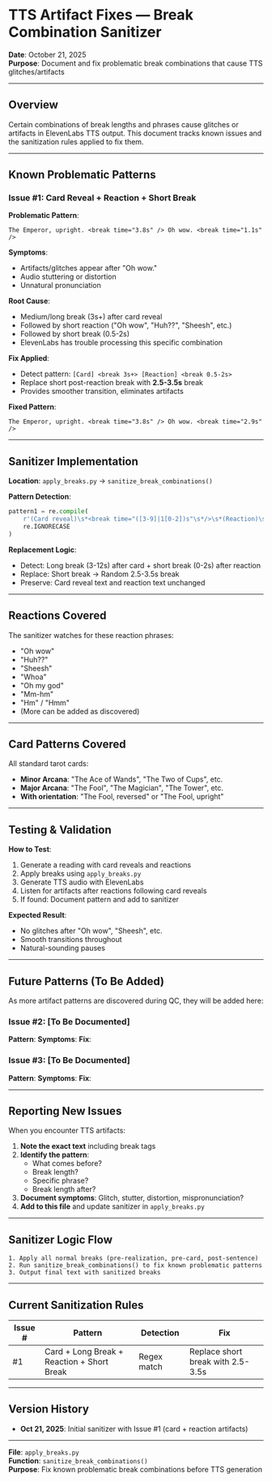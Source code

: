# TTS Artifact Fixes — Break Combination Sanitizer

**Date**: October 21, 2025  
**Purpose**: Document and fix problematic break combinations that cause TTS glitches/artifacts

---

## Overview

Certain combinations of break lengths and phrases cause glitches or artifacts in ElevenLabs TTS output. This document tracks known issues and the sanitization rules applied to fix them.

---

## Known Problematic Patterns

### **Issue #1: Card Reveal + Reaction + Short Break**

**Problematic Pattern**:
```
The Emperor, upright. <break time="3.8s" /> Oh wow. <break time="1.1s" />
```

**Symptoms**:
- Artifacts/glitches appear after "Oh wow."
- Audio stuttering or distortion
- Unnatural pronunciation

**Root Cause**:
- Medium/long break (3s+) after card reveal
- Followed by short reaction ("Oh wow", "Huh??", "Sheesh", etc.)
- Followed by short break (0.5-2s)
- ElevenLabs has trouble processing this specific combination

**Fix Applied**:
- Detect pattern: `[Card] <break 3s+> [Reaction] <break 0.5-2s>`
- Replace short post-reaction break with **2.5-3.5s** break
- Provides smoother transition, eliminates artifacts

**Fixed Pattern**:
```
The Emperor, upright. <break time="3.8s" /> Oh wow. <break time="2.9s" />
```

---

## Sanitizer Implementation

**Location**: `apply_breaks.py` → `sanitize_break_combinations()`

**Pattern Detection**:
```python
pattern1 = re.compile(
    r'(Card reveal)\s*<break time="([3-9]|1[0-2])s"\s*/>\s*(Reaction)\s*<break time="([0-2])s"\s*/>',
    re.IGNORECASE
)
```

**Replacement Logic**:
- Detect: Long break (3-12s) after card + short break (0-2s) after reaction
- Replace: Short break → Random 2.5-3.5s break
- Preserve: Card reveal text and reaction text unchanged

---

## Reactions Covered

The sanitizer watches for these reaction phrases:
- "Oh wow"
- "Huh??"
- "Sheesh"
- "Whoa"
- "Oh my god"
- "Mm-hm"
- "Hm" / "Hmm"
- (More can be added as discovered)

---

## Card Patterns Covered

All standard tarot cards:
- **Minor Arcana**: "The Ace of Wands", "The Two of Cups", etc.
- **Major Arcana**: "The Fool", "The Magician", "The Tower", etc.
- **With orientation**: "The Fool, reversed" or "The Fool, upright"

---

## Testing & Validation

**How to Test**:
1. Generate a reading with card reveals and reactions
2. Apply breaks using `apply_breaks.py`
3. Generate TTS audio with ElevenLabs
4. Listen for artifacts after reactions following card reveals
5. If found: Document pattern and add to sanitizer

**Expected Result**:
- No glitches after "Oh wow", "Sheesh", etc.
- Smooth transitions throughout
- Natural-sounding pauses

---

## Future Patterns (To Be Added)

As more artifact patterns are discovered during QC, they will be added here:

### **Issue #2**: [To Be Documented]
**Pattern**: 
**Symptoms**: 
**Fix**: 

### **Issue #3**: [To Be Documented]
**Pattern**: 
**Symptoms**: 
**Fix**: 

---

## Reporting New Issues

When you encounter TTS artifacts:

1. **Note the exact text** including break tags
2. **Identify the pattern**:
   - What comes before?
   - Break length?
   - Specific phrase?
   - Break length after?
3. **Document symptoms**: Glitch, stutter, distortion, mispronunciation?
4. **Add to this file** and update sanitizer in `apply_breaks.py`

---

## Sanitizer Logic Flow

```
1. Apply all normal breaks (pre-realization, pre-card, post-sentence)
2. Run sanitize_break_combinations() to fix known problematic patterns
3. Output final text with sanitized breaks
```

---

## Current Sanitization Rules

| Issue # | Pattern | Detection | Fix |
|---------|---------|-----------|-----|
| #1 | Card + Long Break + Reaction + Short Break | Regex match | Replace short break with 2.5-3.5s |

---

## Version History

- **Oct 21, 2025**: Initial sanitizer with Issue #1 (card + reaction artifacts)

---

**File**: `apply_breaks.py`  
**Function**: `sanitize_break_combinations()`  
**Purpose**: Fix known problematic break combinations before TTS generation

